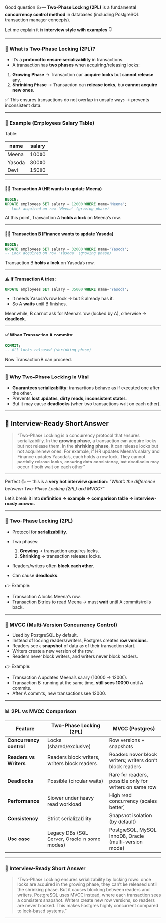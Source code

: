 Good question 👍 — **Two-Phase Locking (2PL)** is a fundamental **concurrency control method** in databases (including PostgreSQL transaction manager concepts).

Let me explain it in **interview style with examples** 👇

---

### 🔑 What is Two-Phase Locking (2PL)?

* It’s a **protocol to ensure serializability** in transactions.
* A transaction has **two phases** when acquiring/releasing locks:

1. **Growing Phase** → Transaction can **acquire locks** but **cannot release** any.
2. **Shrinking Phase** → Transaction can **release locks**, but **cannot acquire new ones**.

✅ This ensures transactions do not overlap in unsafe ways → prevents inconsistent data.

---

### 🧾 Example (Employees Salary Table)

Table:

| name   | salary |
| ------ | ------ |
| Meena  | 10000  |
| Yasoda | 30000  |
| Devi   | 15000  |

---

#### 👩‍💻 Transaction A (HR wants to update Meena)

```sql
BEGIN;
UPDATE employees SET salary = 12000 WHERE name='Meena';
-- Lock acquired on row 'Meena' (growing phase)
```

At this point, Transaction A **holds a lock** on Meena’s row.

---

#### 👨‍💻 Transaction B (Finance wants to update Yasoda)

```sql
BEGIN;
UPDATE employees SET salary = 32000 WHERE name='Yasoda';
-- Lock acquired on row 'Yasoda' (growing phase)
```

Transaction B **holds a lock** on Yasoda’s row.

---

#### ⚠️ If Transaction A tries:

```sql
UPDATE employees SET salary = 35000 WHERE name='Yasoda';
```

* It needs Yasoda’s row lock → but B already has it.
* So A **waits** until B finishes.

Meanwhile, B cannot ask for Meena’s row (locked by A), otherwise → **deadlock**.

---

#### ✅ When Transaction A commits:

```sql
COMMIT;
-- All locks released (shrinking phase)
```

Now Transaction B can proceed.

---

### 🔑 Why Two-Phase Locking is Vital

* **Guarantees serializability**: transactions behave as if executed one after the other.
* Prevents **lost updates**, **dirty reads**, **inconsistent states**.
* But it may cause **deadlocks** (when two transactions wait on each other).

---

## 🧠 Interview-Ready Short Answer

> “Two-Phase Locking is a concurrency protocol that ensures serializability. In the **growing phase**, a transaction can acquire locks but not release them. In the **shrinking phase**, it can release locks but not acquire new ones. For example, if HR updates Meena’s salary and Finance updates Yasoda’s, each holds a row lock. They cannot partially release locks, ensuring data consistency, but deadlocks may occur if both wait on each other.”

---
Perfect 👍 — this is a **very hot interview question**: *“What’s the difference between Two-Phase Locking (2PL) and MVCC?”*

Let’s break it into **definition → example → comparison table → interview-ready answer**.

---

### 🔑 Two-Phase Locking (2PL)

* Protocol for **serializability**.
* Two phases:

  1. **Growing** → transaction acquires locks.
  2. **Shrinking** → transaction releases locks.
* Readers/writers often **block each other**.
* Can cause **deadlocks**.

👉 Example:

* Transaction A locks Meena’s row.
* Transaction B tries to read Meena → must **wait** until A commits/rolls back.

---

### 🔑 MVCC (Multi-Version Concurrency Control)

* Used by PostgreSQL by default.
* Instead of locking readers/writers, Postgres creates **row versions**.
* Readers see a **snapshot** of data as of their transaction start.
* Writers create a new version of the row.
* Readers never block writers, and writers never block readers.

👉 Example:

* Transaction A updates Meena’s salary (10000 → 12000).
* Transaction B, running at the same time, **still sees 10000** until A commits.
* After A commits, new transactions see 12000.

---

### 📊 2PL vs MVCC Comparison

| Feature                 | Two-Phase Locking (2PL)                       | MVCC (Postgres)                                          |
| ----------------------- | --------------------------------------------- | -------------------------------------------------------- |
| **Concurrency control** | Locks (shared/exclusive)                      | Row versions + snapshots                                 |
| **Readers vs Writers**  | Readers block writers, writers block readers  | Readers never block writers; writers don’t block readers |
| **Deadlocks**           | Possible (circular waits)                     | Rare for readers, possible only for writers on same row  |
| **Performance**         | Slower under heavy read workload              | High read concurrency (scales better)                    |
| **Consistency**         | Strict serializability                        | Snapshot isolation (by default)                          |
| **Use case**            | Legacy DBs (SQL Server, Oracle in some modes) | PostgreSQL, MySQL InnoDB, Oracle (multi-version mode)    |

---

### 🧠 Interview-Ready Short Answer

> “Two-Phase Locking ensures serializability by locking rows: once locks are acquired in the growing phase, they can’t be released until the shrinking phase. But it causes blocking between readers and writers.
> PostgreSQL uses MVCC instead, where each transaction sees a consistent snapshot. Writers create new row versions, so readers are never blocked. This makes Postgres highly concurrent compared to lock-based systems.”

---
